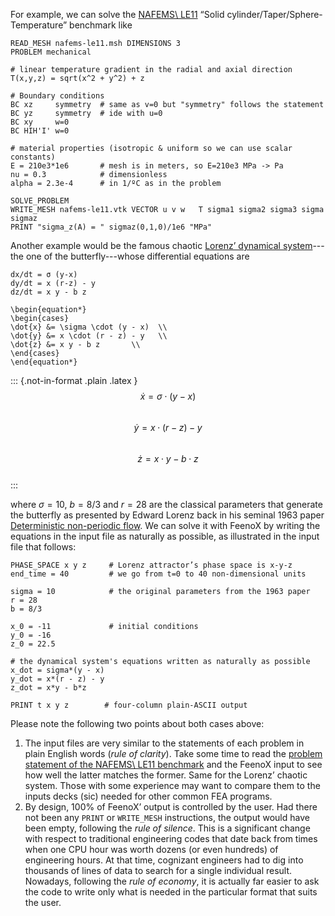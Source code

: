 For example, we can solve the [NAFEMS\ LE11](https://www.nafems.org/publications/resource_center/p18/) “Solid cylinder/Taper/Sphere-Temperature” benchmark like

```{.feenox style=feenox}
READ_MESH nafems-le11.msh DIMENSIONS 3
PROBLEM mechanical

# linear temperature gradient in the radial and axial direction
T(x,y,z) = sqrt(x^2 + y^2) + z

# Boundary conditions
BC xz     symmetry  # same as v=0 but "symmetry" follows the statement
BC yz     symmetry  # ide with u=0
BC xy     w=0
BC HIH'I' w=0

# material properties (isotropic & uniform so we can use scalar constants)
E = 210e3*1e6       # mesh is in meters, so E=210e3 MPa -> Pa
nu = 0.3            # dimensionless
alpha = 2.3e-4      # in 1/ºC as in the problem

SOLVE_PROBLEM
WRITE_MESH nafems-le11.vtk VECTOR u v w   T sigma1 sigma2 sigma3 sigma sigmaz
PRINT "sigma_z(A) = " sigmaz(0,1,0)/1e6 "MPa"
```

Another example would be the famous chaotic [Lorenz’ dynamical system](http://en.wikipedia.org/wiki/Lorenz_system)---the one of the butterfly---whose differential equations are

```{=plain}
dx/dt = σ (y-x)  
dy/dt = x (r-z) - y
dz/dt = x y - b z
```

```{=latex}
\begin{equation*}
\begin{cases}
\dot{x} &= \sigma \cdot (y - x)  \\
\dot{y} &= x \cdot (r - z) - y   \\
\dot{z} &= x y - b z       \\
\end{cases}
\end{equation*}
```

::: {.not-in-format .plain .latex }
$$\dot{x} = \sigma \cdot (y - x)$$  
$$\dot{y} = x \cdot (r - z) - y$$  
$$\dot{z} = x \cdot y - b \cdot z$$  
:::

where $\sigma=10$, $b=8/3$ and $r=28$ are the classical parameters that generate the butterfly as presented by Edward Lorenz back in his seminal 1963 paper [Deterministic non-periodic flow](http://journals.ametsoc.org/doi/abs/10.1175/1520-0469%281963%29020%3C0130%3ADNF%3E2.0.CO%3B2). We can solve it with FeenoX by writing the equations in the input file as naturally as possible, as illustrated in the input file that follows:

```{.feenox style=feenox}
PHASE_SPACE x y z     # Lorenz attractor’s phase space is x-y-z
end_time = 40         # we go from t=0 to 40 non-dimensional units

sigma = 10            # the original parameters from the 1963 paper
r = 28
b = 8/3

x_0 = -11             # initial conditions
y_0 = -16
z_0 = 22.5

# the dynamical system's equations written as naturally as possible
x_dot = sigma*(y - x)
y_dot = x*(r - z) - y
z_dot = x*y - b*z

PRINT t x y z        # four-column plain-ASCII output
```


Please note the following two points about both cases above:

 1. The input files are very similar to the statements of each problem in plain English words (_rule of clarity_). Take some time to read the [problem statement of the NAFEMS\ LE11 benchmark](doc/design/nafems-le11/nafems-le11.png) and the FeenoX input to see how well the latter matches the former. Same for the Lorenz’ chaotic system. Those with some experience may want to compare them to the inputs decks (sic) needed for other common FEA programs.
 2. By design, 100% of FeenoX’ output is controlled by the user. Had there not been any `PRINT` or `WRITE_MESH` instructions, the output would have been empty, following the _rule of silence_. This is a significant change with respect to traditional engineering codes that date back from times when one CPU hour was worth dozens (or even hundreds) of engineering hours. At that time, cognizant engineers had to dig into thousands of lines of data to search for a single individual result. Nowadays, following the _rule of economy_, it is actually far easier to ask the code to write only what is needed in the particular format that suits the user.
